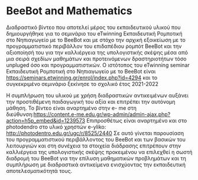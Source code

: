 # BeeBot and Mathematics
Διαδραστικό βίντεο που αποτελεί μέρος του εκπαιδευτικού υλικού που δημιουργήθηκε για το σεμινάριο του eTwinning Εκπαιδευτική Ρομποτική στο Νηπιαγωγείο με το BeeBot και με στόχο την αρχική εξοικείωση με το προγραμματιστικό περιβάλλον του επιδαπέδιου ρομπότ BeeBot και την αξιοποίησή του για την καλλιέργεια της υπολογιστικής σκέψης μέσα από μια σειρά σχεδίων μαθημάτων και προτεινόμενων δραστηριοτήτων τόσο unpluged όσο και προγραμματιστικών. Ο ιστότοπος  του eTwinning seminar Εκπαιδευτική Ρομποτική στο Νηπιαγωγείο με το BeeBot είναι  https://seminars.etwinning.gr/enrol/index.php?id=4294 και το συγκεκριμένο σεμινάριο ξεκίνησε το σχολικό έτος 2021-2022

Η συμπλήρωση του υλικού με χρήση διαδραστικών αντικειμένων αυξάνει την προστιθέμενη παιδαγωγική του αξία και επιτρέπει την αυτόνομη μάθηση.
Το βίντεο είναι αναρτημένο στην e- me στη διεύθυνση:https://content.e-me.edu.gr/wp-admin/admin-ajax.php?action=h5p_embed&id=1239573
Επιπροσθέτως είναι αναρτημένο και στο photodendro στο υλικό χρηστών e-yliko: http://photodentro.edu.gr/ugc/r/8525/2440
Σε αυτό γίνεται παρουσίαση του προγραμματιστικού περιβάλλοντος του BeeBot και των βασικών του λειτουργιών και στη συνέχεια τα στοιχεία διάδρασης επιτρέπουν στην καλλιέργεια της υπολογιστικής σκέψης προκειμένου να επιλεχθεί η σωστή διαδρομή του BeeBot για την επίλυση μαθηματικών προβλημάτων και τη συμπλήρωση με διαδραστικά αντικείμενα ενισχύοντας την εκπαιδευτική αποτελεσματικότητά τους.

